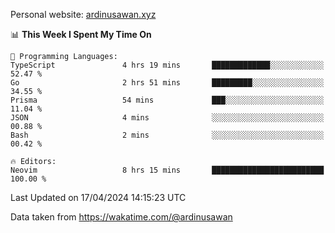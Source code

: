 Personal website: [ardinusawan.xyz](https://ardinusawan.xyz)

<!--START_SECTION:waka-->
📊 **This Week I Spent My Time On** 

```text
💬 Programming Languages: 
TypeScript               4 hrs 19 mins       █████████████░░░░░░░░░░░░   52.47 % 
Go                       2 hrs 51 mins       █████████░░░░░░░░░░░░░░░░   34.55 % 
Prisma                   54 mins             ███░░░░░░░░░░░░░░░░░░░░░░   11.04 % 
JSON                     4 mins              ░░░░░░░░░░░░░░░░░░░░░░░░░   00.88 % 
Bash                     2 mins              ░░░░░░░░░░░░░░░░░░░░░░░░░   00.42 % 

🔥 Editors: 
Neovim                   8 hrs 15 mins       █████████████████████████   100.00 % 
```


 Last Updated on 17/04/2024 14:15:23 UTC
<!--END_SECTION:waka-->
Data taken from https://wakatime.com/@ardinusawan
